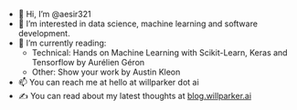 - 👋 Hi, I’m @aesir321
- 👀 I’m interested in data science, machine learning and software development.
- 🌱 I’m currently reading:
  - Technical: Hands on Machine Learning with Scikit-Learn, Keras and Tensorflow by Aurélien Géron
  - Other: Show your work by Austin Kleon
- 📫 You can reach me at hello at willparker dot ai
- ✍️ You can read about my latest thoughts at [blog.willparker.ai](https://blog.willparker.ai)

<!---
aesir321/aesir321 is a ✨ special ✨ repository because its `README.md` (this file) appears on your GitHub profile.
You can click the Preview link to take a look at your changes.
--->
